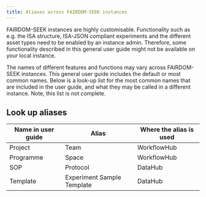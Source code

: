 ```yaml
---
title: Aliases across FAIRDOM-SEEK instances
---
```


FAIRDOM-SEEK instances are highly customisable. Functionality such as e.g. the ISA structure, ISA-JSON compliant experiments and the different asset types need to be enabled by an instance admin. Therefore, some functionality described in this general user guide might not be available on your local instance.

The names of different features and functions may vary across FAIRDOM-SEEK instances. This general user guide includes the default or most common names. Below is a look-up list for the most common names that are included in the user guide, and what they may be called in a different instance. Note, this list is not complete.

## Look up aliases

 | Name in user guide | Alias                      | Where the alias is used |
 | ------------------ | -------------------------- | ----------------------- |
 | Project            | Team                       | WorkflowHub             |
 | Programme          | Space                      | WorkflowHub             |
 | SOP                | Protocol                   | DataHub                 |
 | Template           | Experiment Sample Template | DataHub                 |
